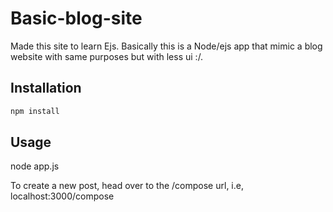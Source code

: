 # Basic-blog-site
Made this site to learn Ejs. Basically this is a Node/ejs app that mimic a blog website with same purposes but with less ui :/.

## Installation

```bash
npm install
```

## Usage

node app.js

To create a new post, head over to the /compose url, i.e, localhost:3000/compose

